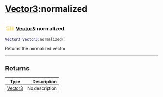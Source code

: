 # [Vector3](../vector3/README.md):normalized

### <img src="../../.gitbook/assets/shared.png" width="32" height="32" /> [Vector3](../vector3/README.md):normalized

```lua
Vector3 Vector3:normalized()
```

Returns the normalized vector<br>

-----------------
## Returns

| Type   | Description |
| ------ | ----------: |
| [Vector3](../vector3/README.md) | No description |
